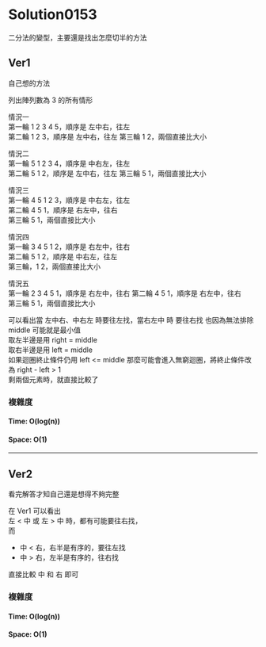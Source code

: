 # Solution0153

二分法的變型，主要還是找出怎麼切半的方法

## Ver1

自己想的方法

列出陣列數為 3 的所有情形

情況一  
第一輪 1 2 3 4 5，順序是 左中右，往左  
第二輪 1 2 3，順序是 左中右，往左
第三輪 1 2，兩個直接比大小

情況二  
第一輪 5 1 2 3 4，順序是 中右左，往左  
第二輪 5 1 2，順序是 左中右，往左 
第三輪 5 1，兩個直接比大小

情況三  
第一輪 4 5 1 2 3，順序是 中右左，往左  
第二輪 4 5 1，順序是 右左中，往右  
第三輪 5 1，兩個直接比大小

情況四  
第一輪 3 4 5 1 2，順序是 右左中，往右  
第二輪 5 1 2，順序是 中右左，往左  
第三輪，1 2，兩個直接比大小

情況五  
第一輪 2 3 4 5 1，順序是 右左中，往右
第二輪 4 5 1，順序是 右左中，往右  
第三輪 5 1，兩個直接比大小

可以看出當 左中右、中右左 時要往左找，當右左中 時 要往右找
也因為無法排除 middle 可能就是最小值  
取左半邊是用 right = middle  
取右半邊是用 left = middle  
如果迴圈終止條件仍用 left <= middle 那麼可能會進入無窮迴圈，將終止條件改為 right - left > 1  
剩兩個元素時，就直接比較了

### 複雜度

#### Time: O(log(n))

#### Space: O(1)

---

## Ver2

看完解答才知自己還是想得不夠完整

在 Ver1 可以看出  
左 < 中 或 左 > 中 時，都有可能要往右找，  
而 
- 中 < 右，右半是有序的，要往左找
- 中 > 右，左半是有序的，往右找

直接比較 中 和 右 即可

### 複雜度

#### Time: O(log(n))

#### Space: O(1)
